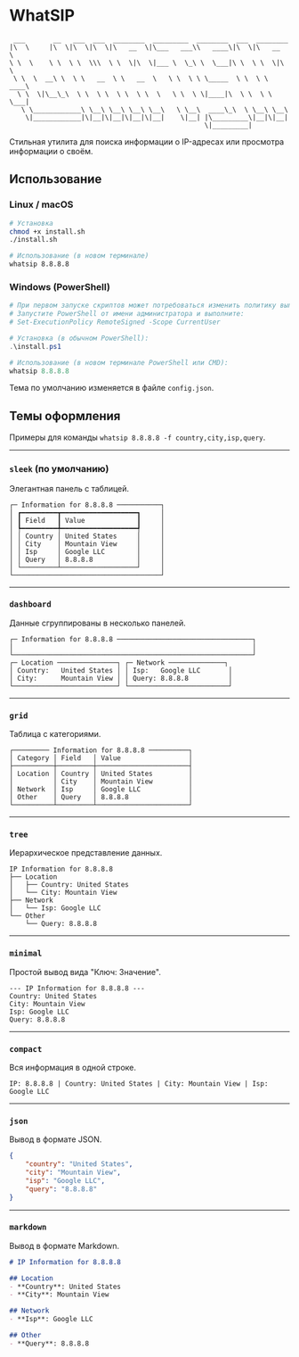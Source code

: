 # WhatSIP


```
 ___       __   ___  ___  ________  _________  ________  ___  ________   
|\  \     |\  \|\  \|\  \|\   __  \|\___   ___\\   ____\|\  \|\   __  \  
\ \  \    \ \  \ \  \\\  \ \  \|\  \|___ \  \_\ \  \___|\ \  \ \  \|\  \ 
 \ \  \  __\ \  \ \   __  \ \   __  \   \ \  \ \ \_____  \ \  \ \   ____\
  \ \  \|\__\_\  \ \  \ \  \ \  \ \  \   \ \  \ \|____|\  \ \  \ \  \___|
   \ \____________\ \__\ \__\ \__\ \__\   \ \__\  ____\_\  \ \__\ \__\   
    \|____________|\|__|\|__|\|__|\|__|    \|__| |\_________\|__|\|__|   
                                                 \|_________|                        
```

Стильная утилита для поиска информации о IP-адресах или просмотра информации о своём.

## Использование

### Linux / macOS

```bash
# Установка
chmod +x install.sh
./install.sh

# Использование (в новом терминале)
whatsip 8.8.8.8
```

### Windows (PowerShell)

```powershell
# При первом запуске скриптов может потребоваться изменить политику выполнения.
# Запустите PowerShell от имени администратора и выполните:
# Set-ExecutionPolicy RemoteSigned -Scope CurrentUser

# Установка (в обычном PowerShell):
.\install.ps1

# Использование (в новом терминале PowerShell или CMD):
whatsip 8.8.8.8
```

Тема по умолчанию изменяется в файле `config.json`.

## Темы оформления

Примеры для команды `whatsip 8.8.8.8 -f country,city,isp,query`.

---

### `sleek` (по умолчанию)
Элегантная панель с таблицей.

```text
┌─ Information for 8.8.8.8 ───────────┐
│ ┏━━━━━━━━━┳━━━━━━━━━━━━━━━━━━━┓     │
│ ┃ Field   ┃ Value             ┃     │
│ ┡━━━━━━━━━╇━━━━━━━━━━━━━━━━━━━┩     │
│ │ Country │ United States     │     │
│ │ City    │ Mountain View     │     │
│ │ Isp     │ Google LLC        │     │
│ │ Query   │ 8.8.8.8           │     │
│ └─────────┴───────────────────┘     │
└─────────────────────────────────────┘
```

---

### `dashboard`
Данные сгруппированы в несколько панелей.

```text
┌─ Information for 8.8.8.8 ──────────────────────────────────┐
│                                                            │
└────────────────────────────────────────────────────────────┘
┌─ Location ───────────────┐ ┌─ Network ──────────────┐
│ Country:   United States │ │ Isp:   Google LLC       │
│ City:      Mountain View │ │ Query: 8.8.8.8          │
└──────────────────────────┘ └─────────────────────────┘
```

---

### `grid`
Таблица с категориями.

```text
┌───────── Information for 8.8.8.8 ──────────┐
│ Category │ Field   │ Value                 │
├──────────┼─────────┼───────────────────────┤
│ Location │ Country │ United States         │
│          │ City    │ Mountain View         │
│ Network  │ Isp     │ Google LLC            │
│ Other    │ Query   │ 8.8.8.8               │
└──────────┴─────────┴───────────────────────┘
```

---

### `tree`
Иерархическое представление данных.

```text
IP Information for 8.8.8.8
├── Location
│   ├── Country: United States
│   └── City: Mountain View
├── Network
│   └── Isp: Google LLC
└── Other
    └── Query: 8.8.8.8
```

---

### `minimal`
Простой вывод вида "Ключ: Значение".

```text
--- IP Information for 8.8.8.8 ---
Country: United States
City: Mountain View
Isp: Google LLC
Query: 8.8.8.8
```

---

### `compact`
Вся информация в одной строке.

```text
IP: 8.8.8.8 | Country: United States | City: Mountain View | Isp: Google LLC
```

---

### `json`
Вывод в формате JSON.

```json
{
    "country": "United States",
    "city": "Mountain View",
    "isp": "Google LLC",
    "query": "8.8.8.8"
}
```

---

### `markdown`
Вывод в формате Markdown.

```markdown
# IP Information for 8.8.8.8

## Location
- **Country**: United States
- **City**: Mountain View

## Network
- **Isp**: Google LLC

## Other
- **Query**: 8.8.8.8
```
